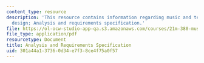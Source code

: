 ```yaml
---
content_type: resource
description: 'This resource contains information regarding music and technology: Sound
  design; Analysis and requirements specification.'
file: https://ol-ocw-studio-app-qa.s3.amazonaws.com/courses/21m-380-music-and-technology-sound-design-spring-2016/301a44a137360d34e7f38ce4f75a0f57_MIT21M_380S16_Lec13.pdf
file_type: application/pdf
resourcetype: Document
title: Analysis and Requirements Specification
uid: 301a44a1-3736-0d34-e7f3-8ce4f75a0f57
---
```

